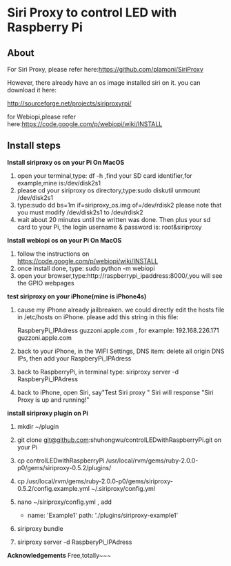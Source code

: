 Siri Proxy to control LED with Raspberry Pi
==========

About
-----
For Siri Proxy, please refer here:https://github.com/plamoni/SiriProxy

However, there already have an os image installed siri on it. you can download it here:

http://sourceforge.net/projects/siriproxyrpi/

for Webiopi,please refer here:https://code.google.com/p/webiopi/wiki/INSTALL



Install steps
--------------------

**Install siriproxy os on your Pi On MacOS**

1. open your terminal,type: df -h ,find your SD card identifier,for example,mine is:/dev/disk2s1
2. please cd your siriproxy os directory,type:sudo diskutil unmount /dev/disk2s1
3. type:sudo dd bs=1m if=siriproxy_os.img of=/dev/rdisk2   please note that you must modify /dev/disk2s1 to /dev/rdisk2 
4. wait about 20 minutes until the written was done. Then plus your sd card to your Pi, the login username & password is: root&siriproxy


**Install webiopi os on your Pi On MacOS**

1. follow the instructions on https://code.google.com/p/webiopi/wiki/INSTALL
2. once install done, type: sudo python -m webiopi
3. open your browser,type:http://raspberrypi_ipaddress:8000/,you will see the GPIO webpages



**test siriproxy on your iPhone(mine is iPhone4s)**

1. cause my iPhone already jailbreaken. we could directly edit the hosts file in /etc/hosts on iPhone. please add this string in this file:

   RaspberyPi_IPAdress  guzzoni.apple.com    , for example: 192.168.226.171 guzzoni.apple.com

2. back to your iPhone, in the WIFI Settings, DNS item: delete all origin DNS IPs, then add your RaspberyPi_IPAdress

3. back to RaspberryPi, in terminal type: siriproxy server -d RaspberyPi_IPAdress

4. back to iPhone, open Siri, say"Test Siri proxy " Siri will response "Siri Proxy is up and running!"



**install  siriproxy plugin on Pi**

1. mkdir ~/plugin

2. git clone git@github.com:shuhongwu/controlLEDwithRaspberryPi.git on your Pi

3. cp controlLEDwithRaspberryPi /usr/local/rvm/gems/ruby-2.0.0-p0/gems/siriproxy-0.5.2/plugins/

4. cp /usr/local/rvm/gems/ruby-2.0.0-p0/gems/siriproxy-0.5.2/config.example.yml ~/.siriproxy/config.yml

5. nano ~/siriproxy/config.yml , add 
   
      - name: 'Example1'
      path: './plugins/siriproxy-example1'

6. siriproxy bundle

7. siriproxy server -d RaspberyPi_IPAdress








**Acknowledgements**
Free,totally~~~

